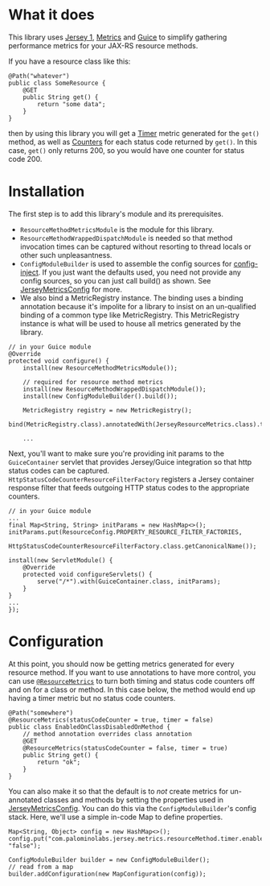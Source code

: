 # What it does

This library uses [Jersey 1](https://jersey.java.net/), [Metrics](http://metrics.codahale.com/) and [Guice](https://code.google.com/p/google-guice/) to simplify gathering performance metrics for your JAX-RS resource methods.

If you have a resource class like this:
```
@Path("whatever")
public class SomeResource {
    @GET
    public String get() {
        return "some data";
    }
}
```

then by using this library you will get a [Timer](http://metrics.codahale.com/manual/core/#timers) metric generated for the `get()` method, as well as [Counters](http://metrics.codahale.com/manual/core/#counters) for each status code returned by `get()`. In this case, `get()` only returns 200, so you would have one counter for status code 200.

# Installation

The first step is to add this library's module and its prerequisites.
- `ResourceMethodMetricsModule` is the module for this library.
- `ResourceMethodWrappedDispatchModule` is needed so that method invocation times can be captured without resorting to thread locals or other such unpleasantness.
- `ConfigModuleBuilder` is used to assemble the config sources for [config-inject](https://github.com/palominolabs/config-inject). If you just want the defaults used, you need not provide any config sources, so you can just call build() as shown. See [JerseyMetricsConfig](https://github.com/palominolabs/jersey-metrics-filter/blob/master/src/main/java/com/palominolabs/metrics/jersey/JerseyMetricsConfig.java) for more.
- We also bind a MetricRegistry instance. The binding uses a binding annotation because it's impolite for a library to insist on an un-qualified binding of a common type like MetricRegistry. This MetricRegistry instance is what will be used to house all metrics generated by the library.

```
// in your Guice module
@Override
protected void configure() {
    install(new ResourceMethodMetricsModule());

    // required for resource method metrics
    install(new ResourceMethodWrappedDispatchModule());
    install(new ConfigModuleBuilder().build());

    MetricRegistry registry = new MetricRegistry();
    bind(MetricRegistry.class).annotatedWith(JerseyResourceMetrics.class).toInstance(registry);

    ...
```

Next, you'll want to make sure you're providing init params to the `GuiceContainer` servlet that provides Jersey/Guice integration so that http status codes can be captured. `HttpStatusCodeCounterResourceFilterFactory` registers a Jersey container response filter that feeds outgoing HTTP status codes to the appropriate counters.
```
// in your Guice module
...
final Map<String, String> initParams = new HashMap<>();
initParams.put(ResourceConfig.PROPERTY_RESOURCE_FILTER_FACTORIES,
    HttpStatusCodeCounterResourceFilterFactory.class.getCanonicalName());

install(new ServletModule() {
    @Override
    protected void configureServlets() {
        serve("/*").with(GuiceContainer.class, initParams);
    }
}
...
});
```
# Configuration

At this point, you should now be getting metrics generated for every resource method. If you want to use annotations to have more control, you can use [`@ResourceMetrics`](https://github.com/palominolabs/jersey-metrics-filter/blob/master/src/main/java/com/palominolabs/metrics/jersey/ResourceMetrics.java) to turn both timing and status code counters off and on for a class or method. In this case below, the method would end up having a timer metric but no status code counters.
```
@Path("somewhere")
@ResourceMetrics(statusCodeCounter = true, timer = false)
public class EnabledOnClassDisabledOnMethod {
    // method annotation overrides class annotation
    @GET
    @ResourceMetrics(statusCodeCounter = false, timer = true)
    public String get() {
        return "ok";
    }
}
```

You can also make it so that the default is to *not* create metrics for un-annotated classes and methods by setting the properties used in [JerseyMetricsConfig](https://github.com/palominolabs/jersey-metrics-filter/blob/master/src/main/java/com/palominolabs/metrics/jersey/JerseyMetricsConfig.java). You can do this via the `ConfigModuleBuilder`'s config stack. Here, we'll use a simple in-code Map to define properties.

```
Map<String, Object> config = new HashMap<>();
config.put("com.palominolabs.jersey.metrics.resourceMethod.timer.enabledByDefault", "false");

ConfigModuleBuilder builder = new ConfigModuleBuilder();
// read from a map
builder.addConfiguration(new MapConfiguration(config));
```
